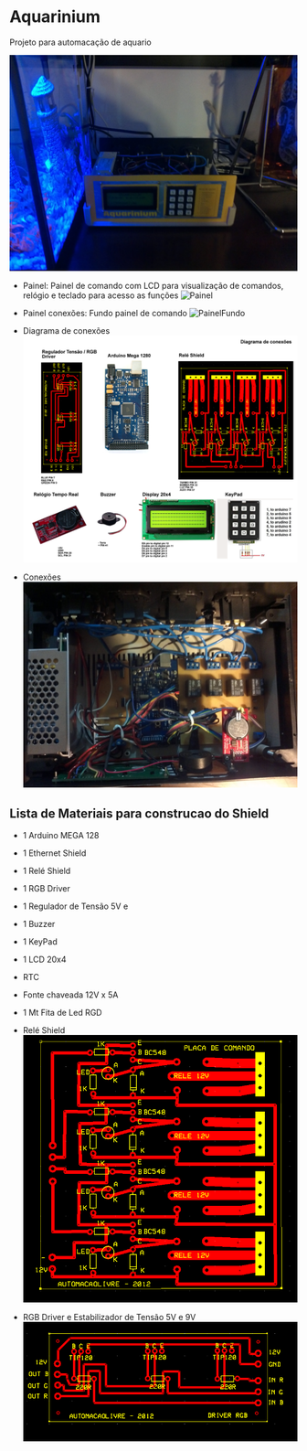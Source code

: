 # Aquarinium

Projeto para automacação de aquario

![Front](https://github.com/sergiomokshin/Aquarinium/blob/master/fotos/front.jpg?raw=true)

- Painel: Painel de comando com LCD para visualização de comandos, relógio e teclado para acesso as funções
![Painel](https://github.com/sergiomokshin/Aquarinium/blob/master/projeto/frente_controlador_v3.png?raw=true)

- Painel conexões: Fundo painel de comando
![PainelFundo](https://github.com/sergiomokshin/Aquarinium/blob/master/projeto/fundo_controlador_v3.png?raw=true)


- Diagrama de conexões
![Conexoes](https://github.com/sergiomokshin/Aquarinium/blob/master/projeto/projeto.png?raw=true)

- Conexões
![Conexoes](https://github.com/sergiomokshin/Aquarinium/blob/master/fotos/circuito.jpg?raw=true)

## Lista de Materiais para construcao do Shield
- 1 Arduino MEGA 128
- 1 Ethernet Shield
- 1 Relé Shield
- 1 RGB Driver
- 1 Regulador de Tensão 5V e 
- 1 Buzzer
- 1 KeyPad
- 1 LCD 20x4
- RTC 
- Fonte chaveada 12V x 5A
- 1 Mt Fita de Led RGD


- Relé Shield
![Conexoes](https://github.com/sergiomokshin/Aquarinium/blob/master/pcb_files/rele_shield.png?raw=true)


- RGB Driver e Estabilizador de Tensão 5V e 9V
![Conexoes](https://github.com/sergiomokshin/Aquarinium/blob/master/pcb_files/driver_rgb.png)
